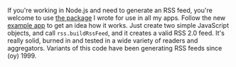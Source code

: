 If you're working in Node.js and need to generate an RSS feed, you're welcome to use <a href="https://www.npmjs.com/package/daverss">the package</a> I wrote for use in all my apps. Follow the new <a href="https://github.com/scripting/rss/blob/master/examples/app/test.js">example app</a> to get an idea how it works. Just create two simple JavaScript objects, and call <code>rss.buildRssFeed</code>, and it creates a valid RSS 2.0 feed. It's really solid, burned in and tested in a wide variety of readers and aggregators. Variants of this code have been generating RSS feeds since (oy) 1999. 
